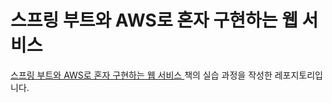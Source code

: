 # 스프링 부트와 AWS로 혼자 구현하는 웹 서비스
[스프링 부트와 AWS로 혼자 구현하는 웹 서비스
](https://product.kyobobook.co.kr/detail/S000001019679) 책의 실습 과정을 작성한 레포지토리입니다.
